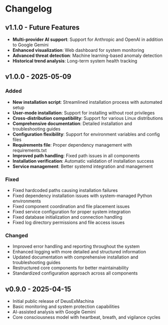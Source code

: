 # Changelog

## v1.1.0 - Future Features

- **Multi-provider AI support**: Support for Anthropic and OpenAI in addition to Google Gemini
- **Enhanced visualization**: Web dashboard for system monitoring
- **Advanced threat detection**: Machine learning-based anomaly detection
- **Historical trend analysis**: Long-term system health tracking

## v1.0.0 - 2025-05-09

### Added
- **New installation script**: Streamlined installation process with automated setup
- **User-mode installation**: Support for installing without root privileges
- **Cross-distribution compatibility**: Support for various Linux distributions
- **Comprehensive documentation**: Detailed installation and troubleshooting guides
- **Configuration flexibility**: Support for environment variables and config files
- **Requirements file**: Proper dependency management with requirements.txt
- **Improved path handling**: Fixed path issues in all components
- **Installation verification**: Automatic validation of installation success
- **Service management**: Better systemd integration and management

### Fixed
- Fixed hardcoded paths causing installation failures
- Fixed dependency installation issues with system-managed Python environments
- Fixed component coordination and file placement issues
- Fixed service configuration for proper system integration
- Fixed database initialization and connection handling
- Fixed log directory permissions and file access issues

### Changed
- Improved error handling and reporting throughout the system
- Enhanced logging with more detailed and structured information
- Updated documentation with comprehensive installation and troubleshooting guides
- Restructured core components for better maintainability
- Standardized configuration approach across all components

## v0.9.0 - 2025-04-15

- Initial public release of DeusExMachina
- Basic monitoring and system protection capabilities
- AI-assisted analysis with Google Gemini
- Core consciousness model with heartbeat, breath, and vigilance cycles